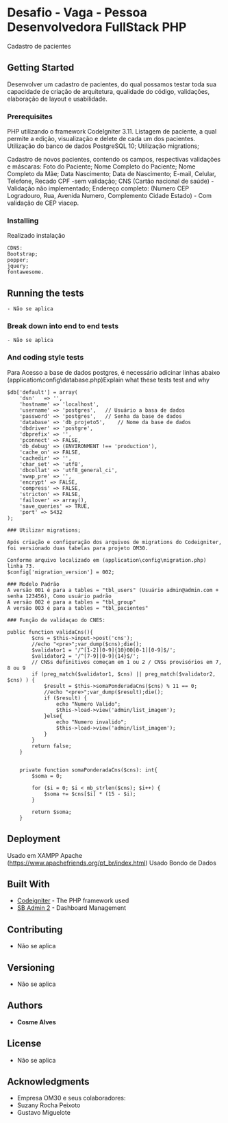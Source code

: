# Desafio - Vaga - Pessoa Desenvolvedora FullStack PHP

Cadastro de pacientes

## Getting Started

Desenvolver um cadastro de pacientes, do qual possamos testar toda sua capacidade de criação de arquitetura, qualidade do código, validações, elaboração de layout e usabilidade.

### Prerequisites

PHP utilizando o framework CodeIgniter 3.11. 
Listagem de paciente, a qual permite a edição, visualização e delete de cada um dos pacientes.
Utilização do banco de dados PostgreSQL 10;
Utilização migrations;

Cadastro de novos pacientes, contendo os campos, respectivas validações e máscaras:
Foto do Paciente;
Nome Completo do Paciente;
Nome Completo da Mãe;
Data Nascimento;
Data de Nascimento;
E-mail, Celular, Telefone, Recado
CPF -sem validação;
CNS (Cartão nacional de saúde) - Validação não implementado;
Endereço completo: (Numero CEP Logradouro, Rua, Avenida Numero, Complemento Cidade Estado) - Com validação de CEP viacep.

### Installing

Realizado instalação 

```
CDNS:
Bootstrap;
popper;
jquery;
fontawesome.

```


## Running the tests

```
- Não se aplica
```

### Break down into end to end tests

```
- Não se aplica
```

### And coding style tests

Para Acesso a base de dados postgres, é necessário adicinar linhas abaixo (application\config\database.php)Explain what these tests test and why

```
$db['default'] = array(
	'dsn'	=> '',
	'hostname' => 'localhost',
	'username' => 'postgres', 	// Usuário a basa de dados
	'password' => 'postgres',	// Senha da base de dados
	'database' => 'db_projeto5',	// Nome da base de dados
	'dbdriver' => 'postgre',
	'dbprefix' => '',
	'pconnect' => FALSE,
	'db_debug' => (ENVIRONMENT !== 'production'),
	'cache_on' => FALSE,
	'cachedir' => '',
	'char_set' => 'utf8',
	'dbcollat' => 'utf8_general_ci',
	'swap_pre' => '',
	'encrypt' => FALSE,
	'compress' => FALSE,
	'stricton' => FALSE,
	'failover' => array(),
	'save_queries' => TRUE,
	'port' => 5432
);

```
````
### Utilizar migrations;

Após criação e configuração dos arquivos de migrations do Codeigniter, foi versionado duas tabelas para projeto OM30.

Conforme arquivo localizado em (application\config\migration.php) linha 73.
$config['migration_version'] = 002;

### Modelo Padrão
A versão 001 é para a tables = "tbl_users" (Usuário admin@admin.com + senha 123456), Como usuário padrão
A versão 002 é para a tables = "tbl_group"
A versão 003 é para a tables = "tbl_pacientes"
````

````
### Função de validaçao do CNES:

public function validaCns(){
		$cns = $this->input->post('cns');
		//echo "<pre>";var_dump($cns);die();
		$validator1 = '/^[1-2][0-9]{10}00[0-1][0-9]$/';
		$validator2 = '/^[7-9][0-9]{14}$/';
        // CNSs definitivos começam em 1 ou 2 / CNSs provisórios em 7, 8 ou 9
		if (preg_match($validator1, $cns) || preg_match($validator2, $cns) ) {
			$result = $this->somaPonderadaCns($cns) % 11 == 0;
			//echo "<pre>";var_dump($result);die();
			if ($result) {
				echo "Numero Valido";
				$this->load->view('admin/list_imagem');
			}else{
				echo "Numero invalido";
				$this->load->view('admin/list_imagem');
			}
		}
		return false;
	}


	private function somaPonderadaCns($cns): int{
		$soma = 0;

		for ($i = 0; $i < mb_strlen($cns); $i++) {
			$soma += $cns[$i] * (15 - $i);
		}

		return $soma;
	}
````
## Deployment

Usado em XAMPP Apache (https://www.apachefriends.org/pt_br/index.html)
Usado Bondo de Dados 

## Built With

* [Codeigniter](https://codeigniter.com/) - The PHP framework used
* [SB Admin 2](https://startbootstrap.com/theme/sb-admin-2) - Dashboard Management


## Contributing

- Não se aplica

## Versioning

- Não se aplica

## Authors

* **Cosme Alves** 


## License

- Não se aplica

## Acknowledgments

* Empresa OM30 e seus colaboradores:
* Suzany Rocha Peixoto
* Gustavo Miguelote

